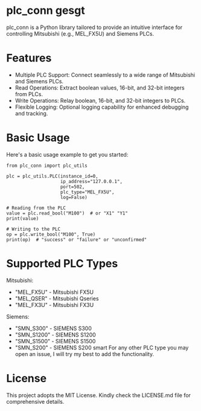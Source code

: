 # plc_conn gesgt

plc_conn is a Python library tailored to provide an intuitive interface for controlling Mitsubishi (e.g., MEL_FX5U) and Siemens PLCs.

# Features

- Multiple PLC Support: Connect seamlessly to a wide range of Mitsubishi and Siemens PLCs.
- Read Operations: Extract boolean values, 16-bit, and 32-bit integers from PLCs.
- Write Operations: Relay boolean, 16-bit, and 32-bit integers to PLCs.
- Flexible Logging: Optional logging capability for enhanced debugging and tracking.



# Basic Usage
Here's a basic usage example to get you started:

```
from plc_conn import plc_utils

plc = plc_utils.PLC(instance_id=0,
                    ip_address="127.0.0.1",
                    port=502,
                    plc_type="MEL_FX5U",
                    log=False)

# Reading from the PLC
value = plc.read_bool("M100")  # or "X1" "Y1"
print(value)

# Writing to the PLC
op = plc.write_bool("M100", True)
print(op)  # "success" or "failure" or "unconfirmed"
```

# Supported PLC Types
Mitsubishi:
- "MEL_FX5U" - Mitsubishi FX5U
- "MEL_QSER" - Mitsubishi Qseries
- "MEL_FX3U" - Mitsubishi FX3U
  
Siemens:
- "SMN_S300" - SIEMENS S300
- "SMN_S1200" - SIEMENS S1200
- "SMN_S1500" - SIEMENS S1500
- "SMN_S200" - SIEMENS S200 smart
For any other PLC type you may open an issue, I will try my best to add the functionality.

# License
This project adopts the MIT License. Kindly check the LICENSE.md file for comprehensive details.

